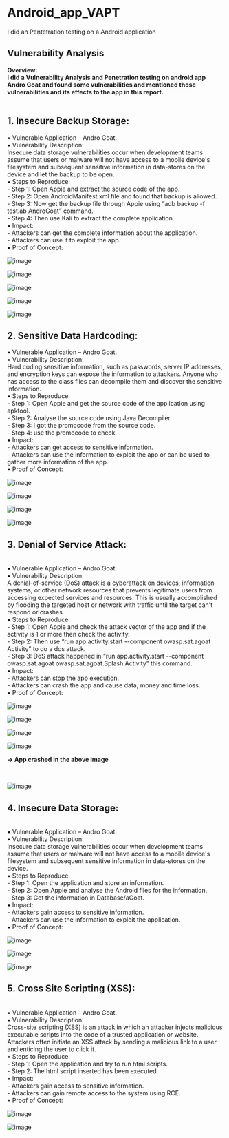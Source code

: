 # Android_app_VAPT
I did an Pentetration testing on a Android application

<h2>Vulnerability Analysis</h2>
<b>Overview:<br />
I did a Vulnerability Analysis and Penetration testing on android app Andro Goat and found some vulnerabilities and mentioned those vulnerabilities and its effects to the app in this report. </b>
<br />
<br/>
<h2>1.	Insecure Backup Storage:</h2>
•	Vulnerable Application – Andro Goat.<br />
•	Vulnerability Description:<br />
Insecure data storage vulnerabilities occur when development teams assume that users or malware will not have access to a mobile device's filesystem and subsequent sensitive information in data-stores on the device and let the backup to be open.<br />
•	Steps to Reproduce:<br />
  -	Step 1: Open Appie and extract the source code of the app.<br />
  -	Step 2: Open AndroidManifest.xml file and found that backup is allowed.<br />
-	Step 3: Now get the backup file through Appie using “adb backup -f test.ab AndroGoat” command.<br />
-	Step 4: Then use Kali to extract the complete application.<br />
•	Impact:<br />
-	Attackers can get the complete information about the application.<br />
-	Attackers can use it to exploit the app. <br />
•	Proof of Concept:<br />

![image](https://github.com/JOELFRANKO/Android_app_VAPT/assets/81144974/abf94528-a894-4744-9296-4c8f9ac35a39)

![image](https://github.com/JOELFRANKO/Android_app_VAPT/assets/81144974/d754f547-dbb1-43c3-aa0d-8e83c3a09f00)<br />

![image](https://github.com/JOELFRANKO/Android_app_VAPT/assets/81144974/cf2ba488-9dad-4d52-a5e9-7a79a1830ea4)<br />

![image](https://github.com/JOELFRANKO/Android_app_VAPT/assets/81144974/9485b196-8ca1-4ee8-b1f1-c3210b525de3)<br />

![image](https://github.com/JOELFRANKO/Android_app_VAPT/assets/81144974/e788481e-c02e-4126-9ea7-005f63b4c509)<br />

<h2>2.	Sensitive Data Hardcoding:</h2>
•	Vulnerable Application – Andro Goat.<br />
•	Vulnerability Description:<br />
Hard coding sensitive information, such as passwords, server IP addresses, and encryption keys can expose the information to attackers. Anyone who has access to the class files can decompile them and discover the sensitive information.<br />
•	Steps to Reproduce:<br />
-	Step 1: Open Appie and get the source code of the application using apktool.<br />
-	Step 2: Analyse the source code using Java Decompiler. <br />
-	Step 3: I got the promocode from the source code.<br />
-	Step 4: use the promocode to check.<br />
•	Impact:<br />
-	Attackers can get access to sensitive information.<br />
-	Attackers can use the information to exploit the app or can be used to gather more information of the app.<br />
•	Proof of Concept:<br />

![image](https://github.com/JOELFRANKO/Android_app_VAPT/assets/81144974/1a1e8fe6-6ede-4088-87bb-dedd56af9c0e)<br />

![image](https://github.com/JOELFRANKO/Android_app_VAPT/assets/81144974/b85b9a5f-575e-47d1-acfa-1d7286197880)<br />

![image](https://github.com/JOELFRANKO/Android_app_VAPT/assets/81144974/207e3929-0f02-4281-b5c5-3aea81799d15)<br />

![image](https://github.com/JOELFRANKO/Android_app_VAPT/assets/81144974/ccb9473d-620c-4de3-b0a7-f4dba291d9d8)<br />

<h2>3.	Denial of Service Attack:</h2><br />
•	Vulnerable Application – Andro Goat.<br />
•	Vulnerability Description:<br />
A denial-of-service (DoS) attack is a cyberattack on devices, information systems, or other network resources that prevents legitimate users from accessing expected services and resources. This is usually accomplished by flooding the targeted host or network with traffic until the target can't respond or crashes.<br />
•	Steps to Reproduce:<br />
-	Step 1: Open Appie and check the attack vector of the app and if the activity is 1 or more then check the activity.<br />
-	Step 2: Then use “run app.activity.start --component owasp.sat.agoat Activity” to do a dos attack.<br />
-	Step 3: DoS attack happened in “run app.activity.start --component owasp.sat.agoat owasp.sat.agoat.Splash Activity” this command.<br />
•	Impact:<br />
-	Attackers can stop the app execution.<br />
-	Attackers can crash the app and cause data, money and time loss.<br />
•	Proof of Concept:<br />

![image](https://github.com/JOELFRANKO/Android_app_VAPT/assets/81144974/b2f8675c-75df-4e38-9478-3919d5d9b36a)<br />

![image](https://github.com/JOELFRANKO/Android_app_VAPT/assets/81144974/763bfe76-5845-4822-9514-d726d09a95b9)<br />

![image](https://github.com/JOELFRANKO/Android_app_VAPT/assets/81144974/8d934278-3f6a-4948-9a6c-7b758aaf5c70)<br />

![image](https://github.com/JOELFRANKO/Android_app_VAPT/assets/81144974/486decd6-effb-45d4-89c1-6160e1c5a446)<br />

<p format:"Bold"><b> -> App crashed in the above image</b></p><br />

![image](https://github.com/JOELFRANKO/Android_app_VAPT/assets/81144974/9032b424-c334-4dda-b281-888007da2c84)<br />

<h2>4.	Insecure Data Storage:</h2><br />
•	Vulnerable Application – Andro Goat.<br />
•	Vulnerability Description:<br />
Insecure data storage vulnerabilities occur when development teams assume that users or malware will not have access to a mobile device's filesystem and subsequent sensitive information in data-stores on the device.<br />
•	Steps to Reproduce:<br />
-	Step 1: Open the application and store an information.<br />
-	Step 2: Open Appie and analyse the Android files for the information.<br />
-	Step 3: Got the information in  Database/aGoat.<br />
•	Impact:<br />
-	Attackers gain access to sensitive information.<br />
-	Attackers can use the information to exploit the application.<br />
•	Proof of Concept:<br />

![image](https://github.com/JOELFRANKO/Android_app_VAPT/assets/81144974/5d8e29d5-eaaa-4706-90c4-c996c471c95b)<br />

![image](https://github.com/JOELFRANKO/Android_app_VAPT/assets/81144974/759e5ee5-ae98-4fbe-8726-b38e2cd30ff9)<br />

![image](https://github.com/JOELFRANKO/Android_app_VAPT/assets/81144974/5888b980-6993-486f-bdda-92e85196beea)<br />

<h2>5.	Cross Site Scripting (XSS):</h2><br />
•	Vulnerable Application – Andro Goat.<br />
•	Vulnerability Description:<br />
Cross-site scripting (XSS) is an attack in which an attacker injects malicious executable scripts into the code of a trusted application or website. Attackers often initiate an XSS attack by sending a malicious link to a user and enticing the user to click it.<br />
•	Steps to Reproduce:<br />
-	Step 1: Open the application and try to run html scripts.<br />
-	Step 2: The html script inserted has been executed.<br />
•	Impact:<br />
-	Attackers gain access to sensitive information.<br />
-	Attackers can gain remote access to the system using RCE.<br />
•	Proof of Concept:<br />

![image](https://github.com/JOELFRANKO/Android_app_VAPT/assets/81144974/a333ac18-a007-478c-a0c6-a0f900636be7)<br />

![image](https://github.com/JOELFRANKO/Android_app_VAPT/assets/81144974/2d08800c-5c6a-4078-90ac-648208e06414)


